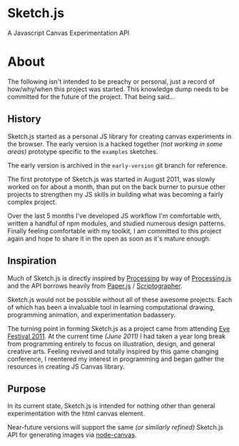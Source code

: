 # Sketch.js

A Javascript Canvas Experimentation API

# About

  The following isn't intended to be preachy or personal, just a record
  of how/why/when this project was started. This knowledge dump needs to
  be committed for the future of the project. That being said...

## History

  Sketch.js started as a personal JS library for creating canvas experiments
  in the browser. The early version is a hacked together _(not working in 
  some areas)_ prototype specific to the `examples` sketches. 
  
  The early version is archived in the `early-version` git branch for reference.
  
  The first prototype of Sketch.js was started in August 2011, was slowly worked on
  for about a month, than put on the back burner to pursue other projects to 
  strengthen my JS skills in building what was becoming a fairly complex project.
  
  Over the last 5 months I've developed JS workflow I'm comfortable with, written
  a handful of npm modules, and studied numerous design patterns. Finally feeling
  comfortable with my toolkit, I am committed to this project again and hope to 
  share it in the open as soon as it's mature enough.

## Inspiration

  Much of Sketch.js is directly inspired by [Processing](http://processing.org/)
  by way of [Processing.js](http://processingjs.org) and the API borrows heavily 
  from [Paper.js](http://paperjs.org) / [Scriptographer](http://scriptographer.org).
  
  Sketch.js would not be possible without all of these awesome projects. Each of
  which has been a invaluable tool in learning computational drawing, programming
  animation, and experimentation badassery.
  
  The turning point in forming Sketch.js as a project came from attending
  [Eye Festival 2011](http://eyefestival.com). At the current time _(June 2011)_
  I had taken a year long break from programming entirely to focus on 
  illustration, design, and general creative arts. Feeling revived and totally
  inspired by this game changing conference, I reentered my interest in programming
  and began gather the resources in creating JS Canvas library.

## Purpose

  In its current state, Sketch.js is intended for nothing other than general 
  experimentation with the html canvas element.
  
  Near-future versions will support the same _(or similarly refined)_ 
  Sketch.js API for generating images via 
  [node-canvas](https://github.com/LearnBoost/node-canvas).

